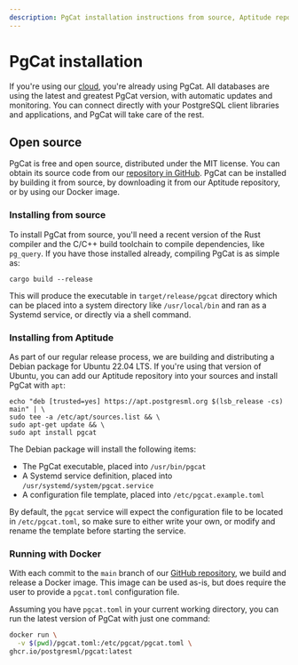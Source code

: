 ```yaml
---
description: PgCat installation instructions from source, Aptitude repository and using Docker.
---
```


# PgCat installation

If you're using our [cloud](https://postgresml.org/signup), you're already using PgCat. All databases are using the latest and greatest PgCat version, with automatic updates and monitoring. You can connect directly with your PostgreSQL client libraries and applications, and PgCat will take care of the rest.

## Open source

PgCat is free and open source, distributed under the MIT license. You can obtain its source code from our [repository in GitHub](https://github.com/postgresml/pgcat). PgCat can be installed by building it from source, by downloading it from our Aptitude repository, or by using our Docker image.

### Installing from source

To install PgCat from source, you'll need a recent version of the Rust compiler and the C/C++ build toolchain to compile dependencies, like `pg_query`. If you have those installed already, compiling PgCat is as simple as:

```
cargo build --release
```

This will produce the executable in `target/release/pgcat` directory which can be placed into a system directory like `/usr/local/bin` and ran as a Systemd service, or directly via a shell command.

### Installing from Aptitude

As part of our regular release process, we are building and distributing a Debian package for Ubuntu 22.04 LTS. If you're using that version of Ubuntu, you can add our Aptitude repository into your sources and install PgCat with `apt`:

```
echo "deb [trusted=yes] https://apt.postgresml.org $(lsb_release -cs) main" | \
sudo tee -a /etc/apt/sources.list && \
sudo apt-get update && \
sudo apt install pgcat
```

The Debian package will install the following items:

- The PgCat executable, placed into `/usr/bin/pgcat`
- A Systemd service definition, placed into `/usr/systemd/system/pgcat.service`
- A configuration file template, placed into `/etc/pgcat.example.toml`

By default, the `pgcat` service will expect the configuration file to be located in `/etc/pgcat.toml`, so make sure to either write your own, or modify and rename the template before starting the service.

### Running with Docker

With each commit to the `main` branch of our [GitHub repository](https://github.com/postgresml/pgcat), we build and release a Docker image. This image can be used as-is, but does require the user to provide a `pgcat.toml` configuration file.

Assuming you have `pgcat.toml` in your current working directory, you can run the latest version of PgCat with just one command:

```bash
docker run \
  -v $(pwd)/pgcat.toml:/etc/pgcat/pgcat.toml \
ghcr.io/postgresml/pgcat:latest
```
